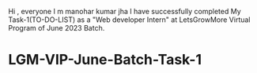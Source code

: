 
Hi , everyone I m manohar kumar jha I have successfully completed My Task-1(TO-DO-LIST) as a "Web developer Intern"  at LetsGrowMore Virtual Program of June 2023 Batch.

# LGM-VIP-June-Batch-Task-1

